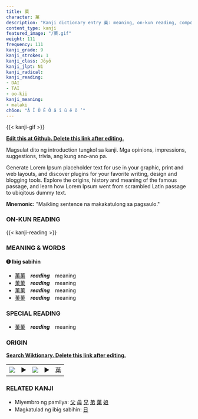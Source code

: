 ```yaml
---
title: 菓
character: 菓
description: "Kanji dictionary entry 菓: meaning, on-kun reading, compounds, origin, related kanji"
content_type: kanji
featured_image: "/菓.gif"
weight: 111
frequency: 111
kanji_grade: 9
kanji_strokes: 1
kanji_class: Jōyō
kanji_jlpt: N1
kanji_radical: 
kanji_reading: 
- DAI
- TAI
- oo-kii
kanji_meaning:
- malaki
chōon: "Ā Ī Ū Ē Ō ā ī ū ē ō ’"
---
```

[//]: # (Don't edit the line below. Kanji animated GIF code is automatically generated.)
{{< kanji-gif >}}

[//]: # (Edit below this line.)

**[Edit this at Github. Delete this link after editing.](https://github.com/tim0g/tim/tree/main/content/kanji/菓/index.md)**

Magsulat dito ng introduction tungkol sa kanji. Mga opinions, impressions, suggestions, trivia, ang kung ano-ano pa.

Generate Lorem Ipsum placeholder text for use in your graphic, print and web layouts, and discover plugins for your favorite writing, design and blogging tools. Explore the origins, history and meaning of the famous passage, and learn how Lorem Ipsum went from scrambled Latin passage to ubiqitous dummy text.
 
**Mnemonic:** "Maikling sentence na makakatulong sa pagsaulo."

### ON-KUN READING

[//]: # (Don't edit the line below. ON-KUN READING code is automatically generated.)
{{< kanji-reading >}}

### MEANING & WORDS

#### ➊ **Ibig sabihin**
  - [菓](../菓)[菓](../菓)　***reading***　meaning
  - [菓](../菓)[菓](../菓)　***reading***　meaning
  - [菓](../菓)[菓](../菓)　***reading***　meaning
  - [菓](../菓)[菓](../菓)　***reading***　meaning

### SPECIAL READING
  - [菓](../菓)[菓](../菓)　***reading***　meaning

### ORIGIN

**[Search Wiktionary. Delete this link after editing.](https://wiktionary.org/wiki/菓)**
<table class="kanji-table"><tr><td>
<img src="60px-菓-bronze.svg.png">
</td><td>▶</td><td>
<img src="60px-菓-oracle.svg.png">
</td><td>▶</td>
<td class="kanji-origin">菓</td>
</tr></table>

### RELATED KANJI
- Miyembro ng pamilya: [父](../父) [母](../母) [兄](../兄) [弟](../弟) [菓](../菓) [娘](../娘)
- Magkatulad ng ibig sabihin: [日](../日)
